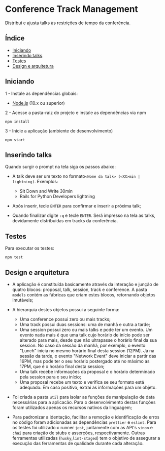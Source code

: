 # Conference Track Management

Distribui e ajusta talks às restrições de tempo da conferência.

## Índice
* [Iniciando](#iniciando)
* [Inserindo talks](#inserindo-talks)
* [Testes](#testes)
* [Design e arquitetura](#design-e-arquitetura)

## Iniciando
1 - Instale as dependências globais:

* [Node.js](https://nodejs.org) (10.x ou superior)

2 - Acesse a pasta-raiz do projeto e instale as dependências via npm
```
npm install
```

3 - Inicie a aplicação (ambiente de desenvolvimento)

```
npm start
```

## Inserindo talks

Quando surgir o prompt na tela siga os passos abaixo: 

* A talk deve ser um texto no formato`<Nome da talk> (<XX>min | lightning)`. Exemplos: 
    * Sit Down and Write 30min 
    * Rails for Python Developers lightning

* Após inserir, tecle `ENTER` para confirmar e inserir a próxima talk;

* Quando finalizar digite `:q` e tecle `ENTER`. Será impresso na tela as talks, devidamente distribuídas em tracks da conferência. 

## Testes

Para executar os testes:

```
npm test
```

## Design e arquitetura

 * A aplicação é constituída basicamente através da interação e junção de quatro blocos: proposal, talk, session, track e conference. A pasta `models` contém as fábricas que criam estes blocos, retornando objetos imutáveis;

 * A hierarquia destes objetos possui a seguinte forma:
    * Uma conference possui zero ou mais tracks;
    * Uma track possui duas sessions: uma de manhã e outra a tarde;
    * Uma session possui zero ou mais talks e pode ter um evento. Um evento nada mais é que uma talk cujo horário de início pode ser alterado para mais, desde que não ultrapasse o horário final da sua session. No caso da sessão da manhã, por exemplo, o evento "Lunch" inicia no mesmo horário final desta session (12PM). Já na sessão da tarde, o evento "Network Event" deve iniciar a partir das 16PM, mas pode ter o seu horário postergado até no máximo as 17PM, que é o horário final desta session;
    * Uma talk recebe informações da proposal e o horário determinado pela session para o seu início;
    * Uma proposal recebe um texto e verifica se seu formato está adequado. Em caso positivo, extrai as informações para um objeto.

  * Foi criada a pasta `util` para isolar as funções de manipulação de data necessárias para a aplicacão. Para o desenvolvimento destas funções foram utilizados apenas os recursos nativos da linguagem;

  * Para padronizar a identação, facilitar a remoção e identificação de erros no código foram adicionadas as dependências `prettier` e `eslint`. Para os testes foi utilizado o runner `jest`, juntamente com as API's `sinon` e `chai` para criação de stubs e asserções, respectivamente. Outras ferramentas utilizadas (`husky`,`lint-staged`) tem o objetivo de assegurar a execução das ferramentas de qualidade durante cada alteração.

